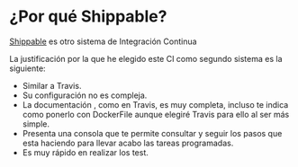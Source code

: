 # ¿Por qué Shippable?

[Shippable](https://app.shippable.com/) es otro sistema de Integración Continua

La justificación por la que he elegido este CI como segundo sistema es la siguiente:
- Similar a Travis.
- Su configuración no es compleja.
- La documentación , como en Travis, es muy completa, incluso te indica como ponerlo con DockerFile aunque elegiré Travis para ello al ser más simple.
- Presenta una consola que te permite consultar y seguir los pasos que esta haciendo para llevar acabo las tareas programadas.
- Es muy rápido en realizar los test.

